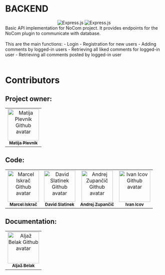 # BACKEND
<div align="center">
    <img alt="Express.js" src="https://img.shields.io/badge/node.js-3b7f3a?style=for-the-badge&logo=node.js&logoColor=white">
    <img alt="Express.js" src="https://img.shields.io/badge/express.js-90c53f?style=for-the-badge&logo=express&logoColor=white">
</div>
Basic API implementation for NoCom project. It provides endpoints for the NoCom plugin to communicate with database.
<br><br>
This are the main functions:
- Login
- Registration for new users
- Adding comments by logged-in users
- Retrieving all liked comments for logged-in user
- Retrieving all comments posted by logged-in user
<br><br>

# Contributors

## Project owner: 
<table>
    <tbody>
        <tr>
            <td align="center">
                <a href="https://github.com/SilverDrg">
                    <img src="https://avatars.githubusercontent.com/u/55854114?v=4" width="100px;" alt="Matija Plevnik Github avatar"/>
                    <br/>
                    <sub><b>Matija Plevnik</b></sub>
                </a>
            </td>
        </tr>
    </tbody>
</table>

## Code:
<table>
    <tbody>
        <tr>
            <td align="center">
                <a href="https://github.com/iskraM">
                    <img src="https://avatars.githubusercontent.com/u/40259973?v=4" width="100px;" alt="Marcel Iskrač Github avatar"/>
                    <br/>
                    <sub><b>Marcel Iskrač</b></sub>
                </a>
            </td>
            <td align="center">
                <a href="https://github.com/david-slatinek">
                    <img src="https://avatars.githubusercontent.com/u/79467409?v=4" width="100px;" alt="David Slatinek Github avatar"/>
                    <br/>
                    <sub><b>David Slatinek</b></sub>
                </a>
            </td>
            <td align="center">
                <a href="https://github.com/Andrej1251">
                    <img src="https://avatars.githubusercontent.com/u/79453737?v=4" width="100px;" alt="Andrej Zupančič Github avatar"/>
                    <br/>
                    <sub><b>Andrej Zupančič</b></sub>
                </a>
            </td>
            <td align="center">
                <a href="https://github.com/ivanicov-hub">
                    <img src="https://avatars.githubusercontent.com/u/79484535?v=4" width="100px;" alt="Ivan Icov Github avatar"/>
                    <br/>
                    <sub><b>Ivan Icov</b></sub>
                </a>
            </td>
        </tr>
    </tbody>
</table>

## Documentation:
<table>
    <tbody>
        <tr>
            <td align="center">
                <a href="https://github.com/firehyperx">
                    <img src="https://avatars.githubusercontent.com/u/23186892?v=4" width="100px;" alt="Aljaž Belak Github avatar"/>
                    <br/>
                    <sub><b>Aljaž Belak</b></sub>
                </a>
            </td>
        </tr>
    </tbody>
</table>